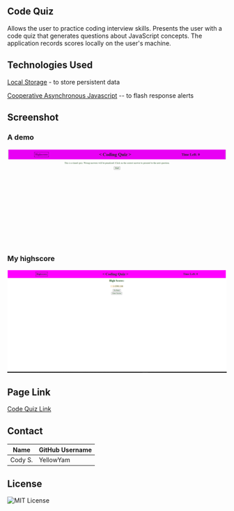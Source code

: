 ## Code Quiz
Allows the user to practice coding interview skills. Presents the user with a code quiz that generates questions about JavaScript concepts. The application records scores locally on the user's machine.
## Technologies Used

[Local Storage](https://developer.mozilla.org/en-US/docs/Web/API/Window/localStorage) - to store persistent data

[Cooperative Asynchronous Javascript](https://developer.mozilla.org/en-US/docs/Learn/JavaScript/Asynchronous/Timeouts_and_intervals) -- to flash response alerts

## Screenshot

### A demo
![A screenshot of the code quiz](/assets/images/screenshot.gif)

### My highscore
![My highscore](/assets/images/highscore.png)

## Page Link
[Code Quiz Link](https://yellowyam.github.io/code-quiz/)

## Contact

| Name    | GitHub Username |
|---------|-----------------|
| Cody S. | YellowYam       |

## License
![MIT License](https://img.shields.io/badge/license-MIT-green)
